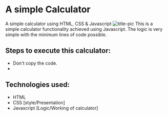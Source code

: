 # A simple Calculator
 A simple calculator using HTML, CSS &amp; Javascript
 ![title-pic](https://user-images.githubusercontent.com/39196039/40139639-27db8c64-596e-11e8-9537-04a5b5d07170.jpg)
 This is a simple calculator functionality achieved using Javascript. The logic is very simple with the minimum lines of code possible.
 
## Steps to execute this calculator:
- Don't copy the code.
- 

## Technologies used: 
- HTML
- CSS [style/Presentation]
- Javascript [Logic/Working of calculator]
